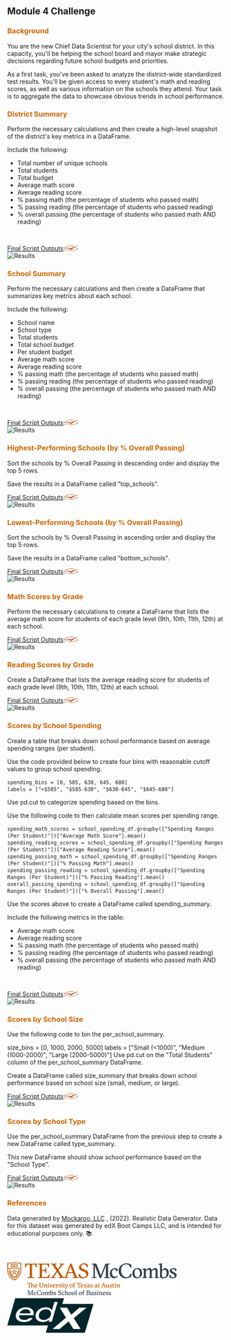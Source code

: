 ## Module 4 Challenge

### <p style="color:#CC6600">Background</p> 

You are the new Chief Data Scientist for your city's school district. In this capacity, you'll be helping the school board and mayor make strategic decisions regarding future school budgets and priorities.  

As a first task, you've been asked to analyze the district-wide standardized test results. You'll be given access to every student's math and reading scores, as well as various information on the schools they attend. Your task is to aggregate the data to showcase obvious trends in school performance.  

### <p style="color:#CC6600">District Summary</p> 

Perform the necessary calculations and then create a high-level snapshot of the district's key metrics in a DataFrame.  

Include the following:
* Total number of unique schools
* Total students
* Total budget
* Average math score
* Average reading score
* % passing math (the percentage of students who passed math)
* % passing reading (the percentage of students who passed reading)
* % overall passing (the percentage of students who passed math AND reading)  
<br>

<ins>Final Script Outputs</ins>:<img src="Images/uta_icon_checkmark.svg" width="30" height="12">  <br>
![Results](Images/Results01.png)
<br>

### <p style="color:#CC6600">School Summary</p> 

Perform the necessary calculations and then create a DataFrame that summarizes key metrics about each school.

Include the following:
* School name
* School type
* Total students
* Total school budget
* Per student budget
* Average math score
* Average reading score
* % passing math (the percentage of students who passed math)
* % passing reading (the percentage of students who passed reading)
* % overall passing (the percentage of students who passed math AND reading)  
<br>

<ins>Final Script Outputs</ins>:<img src="Images/uta_icon_checkmark.svg" width="30" height="12">  <br>
![Results](Images/Results02.png)
<br>

### <p style="color:#CC6600">Highest-Performing Schools (by % Overall Passing)</p> 

Sort the schools by % Overall Passing in descending order and display the top 5 rows.

Save the results in a DataFrame called "top_schools".
<br>

<ins>Final Script Outputs</ins>:<img src="Images/uta_icon_checkmark.svg" width="30" height="12">  <br>
![Results](Images/Results03.png)
<br>

### <p style="color:#CC6600">Lowest-Performing Schools (by % Overall Passing)</p> 

Sort the schools by % Overall Passing in ascending order and display the top 5 rows.

Save the results in a DataFrame called "bottom_schools".
<br>

<ins>Final Script Outputs</ins>:<img src="Images/uta_icon_checkmark.svg" width="30" height="12">  <br>
![Results](Images/Results04.png)
<br>

### <p style="color:#CC6600">Math Scores by Grade</p> 

Perform the necessary calculations to create a DataFrame that lists the average math score for students of each grade level (9th, 10th, 11th, 12th) at each school.
<br>

<ins>Final Script Outputs</ins>:<img src="Images/uta_icon_checkmark.svg" width="30" height="12">  <br>
![Results](Images/Results05.png)
<br>

### <p style="color:#CC6600">Reading Scores by Grade</p> 

Create a DataFrame that lists the average reading score for students of each grade level (9th, 10th, 11th, 12th) at each school.
<br>

<ins>Final Script Outputs</ins>:<img src="Images/uta_icon_checkmark.svg" width="30" height="12">  <br>
![Results](Images/Results06.png)
<br>

### <p style="color:#CC6600">Scores by School Spending</p> 

Create a table that breaks down school performance based on average spending ranges (per student).

Use the code provided below to create four bins with reasonable cutoff values to group school spending.

```
spending_bins = [0, 585, 630, 645, 680]
labels = ["<$585", "$585-630", "$630-645", "$645-680"]
```

Use pd.cut to categorize spending based on the bins.

Use the following code to then calculate mean scores per spending range.

```
spending_math_scores = school_spending_df.groupby(["Spending Ranges (Per Student)"])["Average Math Score"].mean()
spending_reading_scores = school_spending_df.groupby(["Spending Ranges (Per Student)"])["Average Reading Score"].mean()
spending_passing_math = school_spending_df.groupby(["Spending Ranges (Per Student)"])["% Passing Math"].mean()
spending_passing_reading = school_spending_df.groupby(["Spending Ranges (Per Student)"])["% Passing Reading"].mean()
overall_passing_spending = school_spending_df.groupby(["Spending Ranges (Per Student)"])["% Overall Passing"].mean()
```

Use the scores above to create a DataFrame called spending_summary.

Include the following metrics in the table:
* Average math score
* Average reading score
* % passing math (the percentage of students who passed math)
* % passing reading (the percentage of students who passed reading)
* % overall passing (the percentage of students who passed math AND reading)  
<br>

<ins>Final Script Outputs</ins>:<img src="Images/uta_icon_checkmark.svg" width="30" height="12">  <br>
![Results](Images/Results07.png)
<br>

### <p style="color:#CC6600">Scores by School Size</p> 

Use the following code to bin the per_school_summary.

size_bins = [0, 1000, 2000, 5000]
labels = ["Small (<1000)", "Medium (1000-2000)", "Large (2000-5000)"]
Use pd.cut on the "Total Students" column of the per_school_summary DataFrame.

Create a DataFrame called size_summary that breaks down school performance based on school size (small, medium, or large).
<br>

<ins>Final Script Outputs</ins>:<img src="Images/uta_icon_checkmark.svg" width="30" height="12">  <br>
![Results](Images/Results08.png)
<br>

### <p style="color:#CC6600">Scores by School Type</p> 

Use the per_school_summary DataFrame from the previous step to create a new DataFrame called type_summary.

This new DataFrame should show school performance based on the "School Type".
<br>

<ins>Final Script Outputs</ins>:<img src="Images/uta_icon_checkmark.svg" width="30" height="12">  <br>
![Results](Images/Results09.png)
<br>

### <p style="color:#CC6600">References</p>

Data generated by <a href="https://mockaroo.com" target="_blank">Mockaroo, LLC</a> , (2022). Realistic Data Generator. Data for this dataset was generated by edX Boot Camps LLC, and is intended for educational purposes only.  📚  
<br>
<br>
<br>
![UTlogo](Images/utaustin-mccombs.png)      <img src="Images/edx-logo-elm.svg" width="200" height="80"> 
